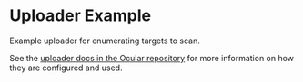 # Uploader Example

Example uploader for enumerating targets to scan.

See the [uploader docs in the Ocular repository](https://github.com/crashappsec/ocular/blob/HEAD/docs/definitions/UPLOADERS.md) for more information on how they are configured and used.